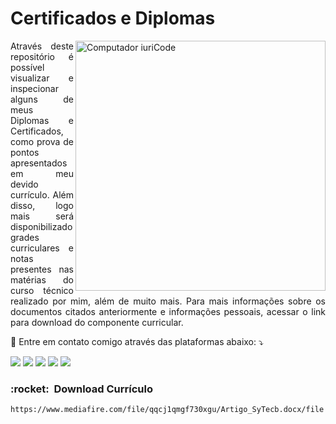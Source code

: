 # Certificados e Diplomas
<img src="https://raw.githubusercontent.com/MicaelliMedeiros/micaellimedeiros/master/image/computer-illustration.png" min-width="400px" max-width="400px" width="400px" align="right" alt="Computador iuriCode">

<p align="justify"> 
  Através deste repositório é possível visualizar e inspecionar alguns de meus Diplomas e Certificados, como prova de pontos apresentados em meu devido currículo. Além disso, logo mais será disponibilizado grades curriculares e notas presentes nas matérias do curso técnico realizado por mim, além de muito mais. Para mais informações sobre os documentos citados anteriormente e informações pessoais, acessar o link para download do componente curricular. 

</p>

<p align="left">
  💌 Entre em contato comigo através das plataformas abaixo: ⤵️
</p>

<p align="left">
  <a href="https://mail.google.com/mail/u/busnardovitor@gmail.com" alt="Gmail">
  <img src="https://img.shields.io/badge/-Gmail-FF0000?style=flat-square&labelColor=FF0000&logo=gmail&logoColor=white&link=LINK-DO-SEU-EMAIL" /></a>
  <a href="https://www.linkedin.com/in/vitor-busnardo-3a53711b6/" alt="Linkedin">
  <img src="https://img.shields.io/badge/-Linkedin-0e76a8?style=flat-square&logo=Linkedin&logoColor=white&link=LINK-DO-SEU-LINKEDIN" /></a>
  <a href="https://api.whatsapp.com/send?phone=55179818&text=Ol%C3%A1%20Vitor!" alt="WhatsApp">
  <img src="https://img.shields.io/badge/-WhatsApp-25d366?style=flat-square&labelColor=25d366&logo=whatsapp&logoColor=white&link="/></a>
  <a href="#" alt="Facebook">
  <img src="https://img.shields.io/badge/-Facebook-3b5998?style=flat-square&labelColor=3b5998&logo=facebook&logoColor=white&link=LINK-DO-SEU-FACEBOOK"/></a>
  <a href="https://www.instagram.com/invites/contact/?i=56dnb6gtwvus&utm_content=4dgr2u5" alt="Instagram">
  <img src="https://img.shields.io/badge/-Instagram-DF0174?style=flat-square&labelColor=DF0174&logo=instagram&logoColor=white&link=LINK-DO-SEU-INSTAGRAM"/></a>
</p>  

<h3> :rocket: &nbsp;Download Currículo</h3>

```
https://www.mediafire.com/file/qqcj1qmgf730xgu/Artigo_SyTecb.docx/file
```
